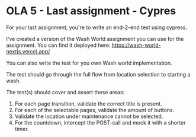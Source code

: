 # OLA 5 - Last assignment - Cypres

For your last assignment, you're to write an end-2-end test using cypress.

I've created a version of the Wash World assignment you can use for the assignment.
You can find it deployed here:
https://wash-world-nextjs.vercel.app/

You can also write the test for you own Wash world implementation.

The test should go through the full flow from location selection to starting a wash.

The test(s) should cover and assert these areas:

1. For each page transition, validate the correct title is present.
2. For each of the selectable pages, validate the amount of buttons.
3. Validate the location under maintenance cannot be selected.
4. For the countdown, intercept the POST-call and mock it with a shorter timer.
